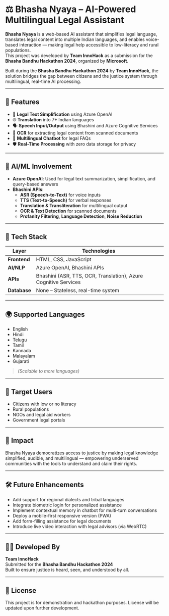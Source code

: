 # ⚖️ Bhasha Nyaya – AI-Powered Multilingual Legal Assistant

**Bhasha Nyaya** is a web-based AI assistant that simplifies legal language, translates legal content into multiple Indian languages, and enables voice-based interaction — making legal help accessible to low-literacy and rural populations.  
This project was developed by **Team InnoHack** as a submission for the **Bhasha Bandhu Hackathon 2024**, organized by **Microsoft**.


Built during the **Bhasha Bandhu Hackathon 2024** by **Team InnoHack**, the solution bridges the gap between citizens and the justice system through multilingual, real-time AI processing.

---

## 🚀 Features

- 🔎 **Legal Text Simplification** using Azure OpenAI
- 🌐 **Translation** into 7+ Indian languages
- 🗣️ **Speech Input/Output** using Bhashini and Azure Cognitive Services
- 📄 **OCR** for extracting legal content from scanned documents
- 💬 **Multilingual Chatbot** for legal FAQs
- 🛡️ **Real-Time Processing** with zero data storage for privacy

---

## 🤖 AI/ML Involvement

- **Azure OpenAI**: Used for legal text summarization, simplification, and query-based answers
- **Bhashini APIs**:
  - **ASR (Speech-to-Text)** for voice inputs
  - **TTS (Text-to-Speech)** for verbal responses
  - **Translation & Transliteration** for multilingual output
  - **OCR & Text Detection** for scanned documents
  - **Profanity Filtering**, **Language Detection**, **Noise Reduction**

---

## 🧰 Tech Stack

| Layer        | Technologies |
|--------------|--------------|
| **Frontend** | HTML, CSS, JavaScript |
| **AI/NLP**   | Azure OpenAI, Bhashini APIs |
| **APIs**     | Bhashini (ASR, TTS, OCR, Translation), Azure Cognitive Services |
| **Database** | None – Stateless, real-time system |

---

## 🌍 Supported Languages

- English  
- Hindi  
- Telugu  
- Tamil  
- Kannada  
- Malayalam  
- Gujarati  
> *(Scalable to more languages)*

---

## 👥 Target Users

- Citizens with low or no literacy  
- Rural populations  
- NGOs and legal aid workers  
- Government legal portals

---

## 🎯 Impact

Bhasha Nyaya democratizes access to justice by making legal knowledge simplified, audible, and multilingual — empowering underserved communities with the tools to understand and claim their rights.

---

## 🛠️ Future Enhancements

- Add support for regional dialects and tribal languages  
- Integrate biometric login for personalized assistance  
- Implement contextual memory in chatbot for multi-turn conversations  
- Deploy a mobile-first responsive version (PWA)  
- Add form-filling assistance for legal documents  
- Introduce live video interaction with legal advisors (via WebRTC)

---

## 🧑‍💻 Developed By

**Team InnoHack**  
Submitted for the **Bhasha Bandhu Hackathon 2024**  
Built to ensure justice is heard, seen, and understood by all.

---

## 📜 License

This project is for demonstration and hackathon purposes. License will be updated upon further development.
